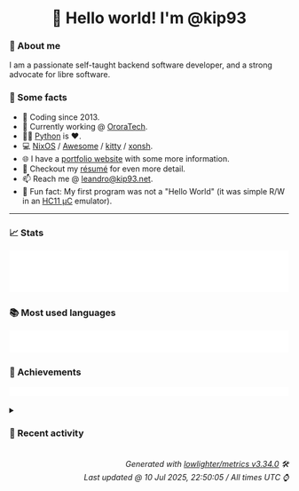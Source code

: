 <!-- README template, populated using this action:
     https://github.com/kip93/kip93/blob/main/.github/workflows/readme.yml. -->

<h1 align="center">👋 Hello world! I'm @kip93</h1> <!-- LOGIN => username -->

### 👤 About me

I am a passionate self-taught backend software developer, and a strong advocate for libre software.


### 💬 Some facts

* 📅 Coding since 2013.
* 💼 Currently working @ [OroraTech](https://ororatech.com/).
* 👨‍💻 [Python](https://github.com/search?q=user%3Akip93&l=python) is ❤️. <!-- LOGIN => username -->
* 💻 [NixOS](https://github.com/NixOS/) /
     [Awesome](https://github.com/awesomeWM/) /
     [kitty](https://github.com/kovidgoyal/kitty/) /
     [xonsh](https://github.com/xonsh/).
* 🌐 I have a [portfolio website](https://kip93.net/) with some more information.
* 📝 Checkout my [résumé](https://kip93.net/resume/) for even more detail.
* 📫 Reach me @ [leandro@kip93.net](mailto:leandro@kip93.net).
* 🎲 Fun fact: My first program was not a "Hello World" (it was simple R/W in an [HC11 µC](https://en.wikipedia.org/wiki/68HC11) emulator).


-----------------------------------------------------------------------------------------------------------------------


### 📈 Stats

![](./stats.svg)


### 📚 Most used languages <!-- by percentage, in decreasing order -->

![](./languages.svg)


### 🏅 Achievements

![](./achievements.svg)


<details> <!-- Last activity -->
<!-- Almost verbatim copy of https://github.com/lowlighter/metrics/blob/latest/source/templates/markdown/partials/activity.ejs, but restructured to be foldable. -->
<summary><h3>📰 Recent activity</h3></summary>

* 🌟 Starred [fablabnbg/inkscape-silhouette](https://github.com/fablabnbg/inkscape-silhouette)
  * *On 7 Jul 2025, 22:24:06*
* ➡️ Pushed 1 commit in [kip93/cp437-tools](https://github.com/kip93/cp437-tools) on branch `main`
  * [#e1a5f61](https://github.com/kip93/cp437-tools/commit/e1a5f61) Release 0.9.0
  * *On 29 Jun 2025, 01:12:39*
* ⏺️ Created new tag v0.9.0 in [kip93/cp437-tools](https://github.com/kip93/cp437-tools)
  * *On 29 Jun 2025, 01:12:38*
* #️⃣ Opened [#730 email: Undeliverable message report](https://github.com/NixOS/infra/issues/730) in [NixOS/infra](https://github.com/NixOS/infra)
  * *On 11 Jun 2025, 19:12:18*
</details>


<h6 align="right"><em>
    Generated with <a href="https://github.com/lowlighter/metrics/tree/latest/">lowlighter/metrics v3.34.0</a> 🛠️<br> <!-- VERSION => MAJOR.minor.patch -->
    Last updated @ 10 Jul 2025, 22:50:05 / All times UTC ⌚ <!-- meta.generated => DD/MM/YYYY, hh:mm -->
</em></h6>
